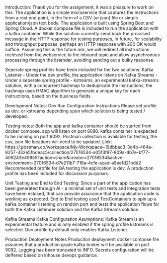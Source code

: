 

Introduction: 
Thank you for the assignment, it was a pleasure to work on this.
The application is a simple microservice that captures the instructions from a rest end point, in the form of a CSV (or json) file or simple application/json text body.
The application is built using Spring Boot and Spring Cloud. 
A docker compose file is included to run the application with a kafka container.
While the solution currently send back the procssed message in the HTTP response for testing purposes, in future, for scalability and throughput purposes, perhaps an HTTP response with 200 OK would suffice. 
Assuming this is the future ask, we will redirect all instructions recieved from the webservice to the inbound topic and allow asynchronous processing through the listender, avoiding sending out a bulky response. 

Seperate spring profiles have been included for the two solutions: 
Kafka Listener - Under the dev profile, the application listens on 
Kafka Streams - Under a seperate spring profile - kstreams, an experimental kafka-streams solution, with a concurrent hashmap to deduplicate the instructions, the hashmap uses HMAC algorithm to generate a unique key for each instructions, based on the business fields. 


Development Notes:
Dev Run Configuration Instructions
Please set profile as dev, or kstreams depending upon which solution is being tested / developed. 

Testing notes:
Both the app and kafka container should be started from docker compose.
app will listen on port 8080. 
kafka container is expected to be running on port 9092.
Postman collection is available for testing, the csv, json file locations will need to be updated.
Link: https://.postman.co/workspace/My-Workspace~19dbbec3-3d4b-464a-8257-332e5fbdeac5/collection/27016534-a05f3f87-809a-4b7e-bf77-406243e49855?action=share&creator=27016534&active-environment=27016534-d7e211b7-716a-4cfe-acad-a9ee1d21bdd2
Recommended profile for QA testing the application is dev.
A production profile has been included for discussion purposes. 


Unit Testing and End to End Testing: 
Since a part of the application has been generated through AI - a minimal set of unit tests and integration tests have been eclosed, that can provide assurance that the application code is working as expected.
End to End testing used TestContainers to spin up a kafka container listening on random port and tests the application flows for both the Kafka Listender solution and the Kafka Streams solution.


Kafka Streams
Kafka Configuration Asumptions:
Kafka Stream is an experimental feature and is only enabled if the spring profile kstreams is selected. 
Dev profile by default only enables Kafka Listener. 
    
Production Deployment Notes
Produciton deployment docker compose file assumes that a production grade kafka broker will be available on port 9092.
Logging has been truncated to INFO. 
Secrets configuration will be deffered based on inhouse devops guidance. 



